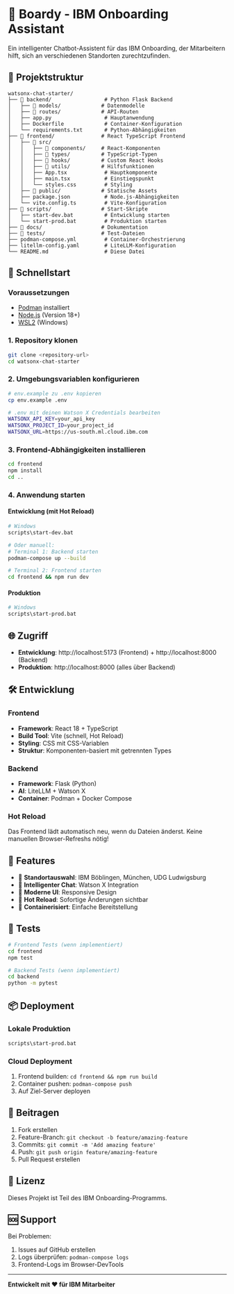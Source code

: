 # 🚀 Boardy - IBM Onboarding Assistant

Ein intelligenter Chatbot-Assistent für das IBM Onboarding, der Mitarbeitern hilft, sich an verschiedenen Standorten zurechtzufinden.

## 📁 Projektstruktur

```
watsonx-chat-starter/
├── 📁 backend/                 # Python Flask Backend
│   ├── 📁 models/             # Datenmodelle
│   ├── 📁 routes/             # API-Routen
│   ├── app.py                 # Hauptanwendung
│   ├── Dockerfile             # Container-Konfiguration
│   └── requirements.txt       # Python-Abhängigkeiten
├── 📁 frontend/               # React TypeScript Frontend
│   ├── 📁 src/
│   │   ├── 📁 components/     # React-Komponenten
│   │   ├── 📁 types/          # TypeScript-Typen
│   │   ├── 📁 hooks/          # Custom React Hooks
│   │   ├── 📁 utils/          # Hilfsfunktionen
│   │   ├── App.tsx            # Hauptkomponente
│   │   ├── main.tsx           # Einstiegspunkt
│   │   └── styles.css         # Styling
│   ├── 📁 public/             # Statische Assets
│   ├── package.json           # Node.js-Abhängigkeiten
│   └── vite.config.ts         # Vite-Konfiguration
├── 📁 scripts/                # Start-Skripte
│   ├── start-dev.bat          # Entwicklung starten
│   └── start-prod.bat         # Produktion starten
├── 📁 docs/                   # Dokumentation
├── 📁 tests/                  # Test-Dateien
├── podman-compose.yml         # Container-Orchestrierung
├── litellm-config.yaml        # LiteLLM-Konfiguration
└── README.md                  # Diese Datei
```

## 🚀 Schnellstart

### Voraussetzungen
- [Podman](https://podman.io/) installiert
- [Node.js](https://nodejs.org/) (Version 18+)
- [WSL2](https://docs.microsoft.com/en-us/windows/wsl/) (Windows)

### 1. Repository klonen
```bash
git clone <repository-url>
cd watsonx-chat-starter
```

### 2. Umgebungsvariablen konfigurieren
```bash
# env.example zu .env kopieren
cp env.example .env

# .env mit deinen Watson X Credentials bearbeiten
WATSONX_API_KEY=your_api_key
WATSONX_PROJECT_ID=your_project_id
WATSONX_URL=https://us-south.ml.cloud.ibm.com
```

### 3. Frontend-Abhängigkeiten installieren
```bash
cd frontend
npm install
cd ..
```

### 4. Anwendung starten

#### Entwicklung (mit Hot Reload)
```bash
# Windows
scripts\start-dev.bat

# Oder manuell:
# Terminal 1: Backend starten
podman-compose up --build

# Terminal 2: Frontend starten
cd frontend && npm run dev
```

#### Produktion
```bash
# Windows
scripts\start-prod.bat
```

## 🌐 Zugriff

- **Entwicklung**: http://localhost:5173 (Frontend) + http://localhost:8000 (Backend)
- **Produktion**: http://localhost:8000 (alles über Backend)

## 🛠️ Entwicklung

### Frontend
- **Framework**: React 18 + TypeScript
- **Build Tool**: Vite (schnell, Hot Reload)
- **Styling**: CSS mit CSS-Variablen
- **Struktur**: Komponenten-basiert mit getrennten Types

### Backend
- **Framework**: Flask (Python)
- **AI**: LiteLLM + Watson X
- **Container**: Podman + Docker Compose

### Hot Reload
Das Frontend lädt automatisch neu, wenn du Dateien änderst. Keine manuellen Browser-Refreshs nötig!

## 📝 Features

- 🎯 **Standortauswahl**: IBM Böblingen, München, UDG Ludwigsburg
- 💬 **Intelligenter Chat**: Watson X Integration
- 🎨 **Moderne UI**: Responsive Design
- 🔄 **Hot Reload**: Sofortige Änderungen sichtbar
- 🐳 **Containerisiert**: Einfache Bereitstellung

## 🧪 Tests

```bash
# Frontend Tests (wenn implementiert)
cd frontend
npm test

# Backend Tests (wenn implementiert)
cd backend
python -m pytest
```

## 📦 Deployment

### Lokale Produktion
```bash
scripts\start-prod.bat
```

### Cloud Deployment
1. Frontend builden: `cd frontend && npm run build`
2. Container pushen: `podman-compose push`
3. Auf Ziel-Server deployen

## 🤝 Beitragen

1. Fork erstellen
2. Feature-Branch: `git checkout -b feature/amazing-feature`
3. Commits: `git commit -m 'Add amazing feature'`
4. Push: `git push origin feature/amazing-feature`
5. Pull Request erstellen

## 📄 Lizenz

Dieses Projekt ist Teil des IBM Onboarding-Programms.

## 🆘 Support

Bei Problemen:
1. Issues auf GitHub erstellen
2. Logs überprüfen: `podman-compose logs`
3. Frontend-Logs im Browser-DevTools

---

**Entwickelt mit ❤️ für IBM Mitarbeiter**